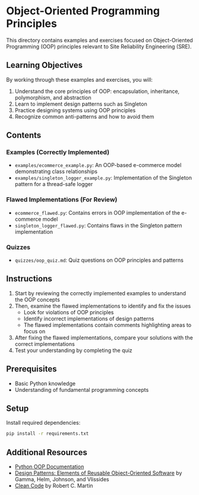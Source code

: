 # Object-Oriented Programming Principles

This directory contains examples and exercises focused on Object-Oriented Programming (OOP) principles relevant to Site Reliability Engineering (SRE).

## Learning Objectives

By working through these examples and exercises, you will:

1. Understand the core principles of OOP: encapsulation, inheritance, polymorphism, and abstraction
2. Learn to implement design patterns such as Singleton
3. Practice designing systems using OOP principles
4. Recognize common anti-patterns and how to avoid them

## Contents

### Examples (Correctly Implemented)

- `examples/ecommerce_example.py`: An OOP-based e-commerce model demonstrating class relationships
- `examples/singleton_logger_example.py`: Implementation of the Singleton pattern for a thread-safe logger

### Flawed Implementations (For Review)

- `ecommerce_flawed.py`: Contains errors in OOP implementation of the e-commerce model
- `singleton_logger_flawed.py`: Contains flaws in the Singleton pattern implementation

### Quizzes

- `quizzes/oop_quiz.md`: Quiz questions on OOP principles and patterns

## Instructions

1. Start by reviewing the correctly implemented examples to understand the OOP concepts
2. Then, examine the flawed implementations to identify and fix the issues
   - Look for violations of OOP principles
   - Identify incorrect implementations of design patterns
   - The flawed implementations contain comments highlighting areas to focus on
3. After fixing the flawed implementations, compare your solutions with the correct implementations
4. Test your understanding by completing the quiz

## Prerequisites

- Basic Python knowledge
- Understanding of fundamental programming concepts

## Setup

Install required dependencies:

```bash
pip install -r requirements.txt
```

## Additional Resources

- [Python OOP Documentation](https://docs.python.org/3/tutorial/classes.html)
- [Design Patterns: Elements of Reusable Object-Oriented Software](https://en.wikipedia.org/wiki/Design_Patterns) by Gamma, Helm, Johnson, and Vlissides
- [Clean Code](https://www.oreilly.com/library/view/clean-code-a/9780136083238/) by Robert C. Martin